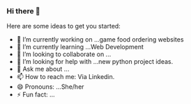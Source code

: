 ### Hi there 👋


Here are some ideas to get you started:

- 🔭 I’m currently working on ...game food ordering websites
- 🌱 I’m currently learning ...Web Development 
- 👯 I’m looking to collaborate on ...
- 🤔 I’m looking for help with ...new python project ideas.
- 💬 Ask me about ...
- 📫 How to reach me: Via Linkedin.
- 😄 Pronouns: ...She/her
- ⚡ Fun fact: ...

